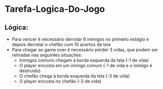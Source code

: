 # Tarefa-Logica-Do-Jogo

## **Lógica:**
- Para vencer é necessário derrotar 6 inimigos no primeiro estágio e depois derrotar o chefão com 10 acertos de teia
- Para chegar ao game over é necessário perder 3 vidas, que podem ser retiradas nas seguintes situações:
   * Inimigos comuns chegam à borda esquerda da tela (-1 de vida)
   * O player encosta em um inimigo comum (-1 de vida e o inimigo é destruído)
   * O chefão chega à borda esquerda da tela (-3 de vida)
   * O player encosta no chefão (-3 de vida)

